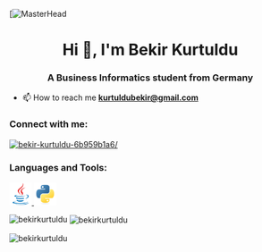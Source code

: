 [![MasterHead]([[[![image](https://github.com/BekirKurtuldu/BekirKurtuldu/assets/126147413/d4d5e9a1-8844-4784-9773-bc118dcb2ad5)](https://media.istockphoto.com/id/1499543271/de/vektor/roter-fallender-pfeilpixel-digitaler-bildschirm.jpg?s=1024x1024&w=is&k=20&c=odM7mGDxPboFumX8CWER-ca70B7IJ_ha4zD4sKo0b0w=)](https://www.istockphoto.com/de/vektor/abstrakter-dynamischer-drahtgittertunnel-auf-dunklem-hintergrund-tiefwelliges-gm1479282224-507313253)](https://images.unsplash.com/photo-1451187580459-43490279c0fa?q=80&w=1744&auto=format&fit=crop&ixlib=rb-4.0.3&ixid=M3wxMjA3fDB8MHxwaG90by1wYWdlfHx8fGVufDB8fHx8fA%3D%3D))

<h1 align="center">Hi 👋, I'm Bekir Kurtuldu</h1>
<h3 align="center">A Business Informatics student from Germany</h3>

- 📫 How to reach me **kurtuldubekir@gmail.com**

<h3 align="left">Connect with me:</h3>
<p align="left">
<a href="https://linkedin.com/in/bekir-kurtuldu-6b959b1a6/" target="blank"><img align="center" src="https://raw.githubusercontent.com/rahuldkjain/github-profile-readme-generator/master/src/images/icons/Social/linked-in-alt.svg" alt="bekir-kurtuldu-6b959b1a6/" height="30" width="40" /></a>
</p>

<h3 align="left">Languages and Tools:</h3>
<p align="left"> <a href="https://www.java.com" target="_blank" rel="noreferrer"> <img src="https://raw.githubusercontent.com/devicons/devicon/master/icons/java/java-original.svg" alt="java" width="40" height="40"/> </a> <a href="https://www.python.org" target="_blank" rel="noreferrer"> <img src="https://raw.githubusercontent.com/devicons/devicon/master/icons/python/python-original.svg" alt="python" width="40" height="40"/> </a> </p>

<p><img align="left" src="https://github-readme-stats.vercel.app/api/top-langs?username=bekirkurtuldu&show_icons=true&locale=en&layout=compact" alt="bekirkurtuldu" /></p>

<p>&nbsp;<img align="center" src="https://github-readme-stats.vercel.app/api?username=bekirkurtuldu&show_icons=true&locale=en" alt="bekirkurtuldu" /></p>

<p><img align="center" src="https://github-readme-streak-stats.herokuapp.com/?user=bekirkurtuldu&" alt="bekirkurtuldu" /></p>
